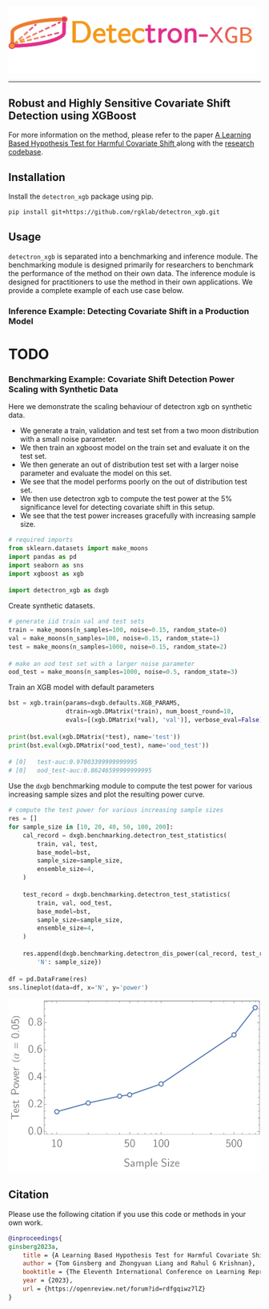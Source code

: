 ![](media/logo.png)
___
Robust and Highly Sensitive Covariate Shift Detection using XGBoost
---
For more information on the method, please refer to the
paper [A Learning Based Hypothesis Test for Harmful Covariate Shift
](https://arxiv.org/abs/2212.02742)
along with the [research codebase](https://github.com/rgklab/detectron).

## Installation

Install the `detectron_xgb` package using pip.

```bash
pip install git+https://github.com/rgklab/detectron_xgb.git
```

## Usage

`detectron_xgb` is separated into a benchmarking and inference module.
The benchmarking module is designed primarily for researchers to benchmark the performance of the method on their own
data.
The inference module is designed for practitioners to use the method in their own applications.
We provide a complete example of each use case below.

### Inference Example: Detecting Covariate Shift in a Production Model

# TODO

### Benchmarking Example: Covariate Shift Detection Power Scaling with Synthetic Data

Here we demonstrate the scaling behaviour of detectron xgb on synthetic data.

* We generate a train, validation and test set from a two moon distribution with a small noise parameter.
* We then train an xgboost model on the train set and evaluate it on the test set.
* We then generate an out of distribution test set with a larger noise parameter and evaluate the model on this set.
* We see that the model performs poorly on the out of distribution test set.
* We then use detectron xgb to compute the test power at the 5% significance level for detecting covariate shift in this
  setup.
* We see that the test power increases gracefully with increasing sample size.

```python
# required imports
from sklearn.datasets import make_moons
import pandas as pd
import seaborn as sns
import xgboost as xgb

import detectron_xgb as dxgb
```

Create synthetic datasets.

```python
# generate iid train val and test sets
train = make_moons(n_samples=100, noise=0.15, random_state=0)
val = make_moons(n_samples=100, noise=0.15, random_state=1)
test = make_moons(n_samples=1000, noise=0.15, random_state=2)

# make an ood test set with a larger noise parameter
ood_test = make_moons(n_samples=1000, noise=0.5, random_state=3)
```

Train an XGB model with default parameters

```python
bst = xgb.train(params=dxgb.defaults.XGB_PARAMS,
                dtrain=xgb.DMatrix(*train), num_boost_round=10,
                evals=[(xgb.DMatrix(*val), 'val')], verbose_eval=False)

print(bst.eval(xgb.DMatrix(*test), name='test'))
print(bst.eval(xgb.DMatrix(*ood_test), name='ood_test'))

# [0]	test-auc:0.97003399999999995
# [0]	ood_test-auc:0.86246599999999995
```

Use the `dxgb` benchmarking module to compute the test power for various increasing sample sizes and plot the resulting
power curve.

```python
# compute the test power for various increasing sample sizes
res = []
for sample_size in [10, 20, 40, 50, 100, 200]:
    cal_record = dxgb.benchmarking.detectron_test_statistics(
        train, val, test,
        base_model=bst,
        sample_size=sample_size,
        ensemble_size=4,
    )

    test_record = dxgb.benchmarking.detectron_test_statistics(
        train, val, ood_test,
        base_model=bst,
        sample_size=sample_size,
        ensemble_size=4,
    )

    res.append(dxgb.benchmarking.detectron_dis_power(cal_record, test_record, alpha=0.05, max_ensemble_size=5) | {
        'N': sample_size})

df = pd.DataFrame(res)
sns.lineplot(data=df, x='N', y='power')
```

<p align="center">
  <img src="media/power_curve.svg" alt="Power Curve"/>
</p>

## Citation

Please use the following citation if you use this code or methods in your own work.

```bibtex
@inproceedings{
ginsberg2023a,
    title = {A Learning Based Hypothesis Test for Harmful Covariate Shift},
    author = {Tom Ginsberg and Zhongyuan Liang and Rahul G Krishnan},
    booktitle = {The Eleventh International Conference on Learning Representations },
    year = {2023},
    url = {https://openreview.net/forum?id=rdfgqiwz7lZ}
}
```